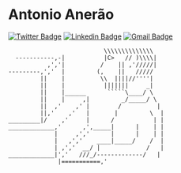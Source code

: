 # Antonio Anerão 
[![Twitter Badge](https://img.shields.io/badge/-@AntonioAnerao-1ca0f1?style=flat-square&labelColor=1ca0f1&logo=twitter&logoColor=white&link=https://twitter.com/AntonioAnerao)](https://twitter.com/AntonioAnerao)
[![Linkedin Badge](https://img.shields.io/badge/-anerao--junior-blue?style=flat-square&logo=Linkedin&logoColor=white&link=https://www.linkedin.com/in/anerao-junior/)](https://www.linkedin.com/in/anerao-junior/)
[![Gmail Badge](https://img.shields.io/badge/-aneraojunior@gmail.com-c14438?style=flat-square&logo=Gmail&logoColor=white&link=mailto:aneraojunior@gmail.com)](mailto:aneraojunior@gmail.com)

```                          
                           \\\\\\\\\\\\\\
  -----------,-|           |C>   // )\\\\|
           ,','|          /    || ,'/////|
---------,','  |         (,    ||   /////
         ||    |          \\  ||||//''''|
         ||    |           |||||||     _|
         ||    |______      `````\____/ \
         ||    |     ,|         _/_____/ \
         ||  ,'    ,' |        /          |
         ||,'    ,'   |       |         \  |
_________|/    ,'     |      /           | |
_____________,'      ,',_____|      |    | |
             |     ,','      |      |    | |
             |   ,','    ____|_____/    /  |
             | ,','  __/ |             /   |
_____________|','   ///_/-------------/   |
              |===========,'
```
